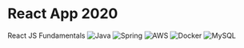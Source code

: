 # React App 2020

React JS Fundamentals
![Java](https://img.shields.io/badge/Java-999999) ![Spring](https://img.shields.io/badge/Spring-6DB33F) ![AWS](https://img.shields.io/badge/AWS-FF9900) ![Docker](https://img.shields.io/badge/Docker-2496ED) ![MySQL](https://img.shields.io/badge/MySQL-4479A1)

